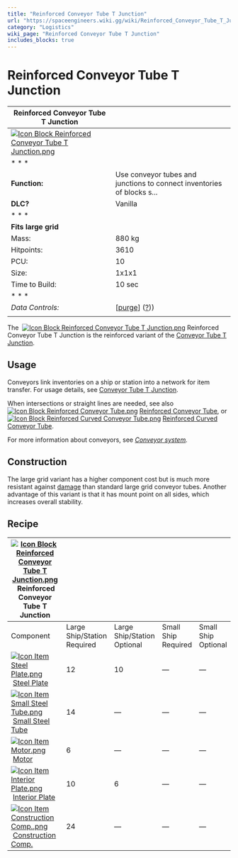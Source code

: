 ```yaml
---
title: "Reinforced Conveyor Tube T Junction"
url: "https://spaceengineers.wiki.gg/wiki/Reinforced_Conveyor_Tube_T_Junction"
category: "Logistics"
wiki_page: "Reinforced Conveyor Tube T Junction"
includes_blocks: true
---
```


# Reinforced Conveyor Tube T Junction

| Reinforced Conveyor Tube T Junction |     |
| --- | --- |
| [![Icon Block Reinforced Conveyor Tube T Junction.png](https://spaceengineers.wiki.gg/images/c/c8/Icon_Block_Reinforced_Conveyor_Tube_T_Junction.png?c2320d)](https://spaceengineers.wiki.gg/wiki/File:Icon_Block_Reinforced_Conveyor_Tube_T_Junction.png) |     |
| * * * |     |
| **Function:** | Use conveyor tubes and junctions to connect inventories of blocks s... |
| **DLC?** | Vanilla |
| * * * |     |
| **Fits large grid** |     |
| Mass: | 880 kg |
| Hitpoints: | 3610 |
| PCU: | 10  |
| Size: | 1x1x1 |
| Time to Build: | 10 sec |
| * * * |     |
| _Data Controls:_ | \[[purge](https://spaceengineers.wiki.gg/wiki/Reinforced_Conveyor_Tube_T_Junction?action=purge)\] ([?](https://spaceengineers.wiki.gg/wiki/Template:Info_Block))) |
|     |     |

The  [![Icon Block Reinforced Conveyor Tube T Junction.png](https://spaceengineers.wiki.gg/images/thumb/c/c8/Icon_Block_Reinforced_Conveyor_Tube_T_Junction.png/21px-Icon_Block_Reinforced_Conveyor_Tube_T_Junction.png?c2320d)](https://spaceengineers.wiki.gg/wiki/Reinforced_Conveyor_Tube_T_Junction "Reinforced Conveyor Tube T Junction") Reinforced Conveyor Tube T Junction is the reinforced variant of the [Conveyor Tube T Junction](https://spaceengineers.wiki.gg/wiki/Conveyor_Tube_T_Junction "Conveyor Tube T Junction").

## Usage

Conveyors link inventories on a ship or station into a network for item transfer. For usage details, see [Conveyor Tube T Junction](https://spaceengineers.wiki.gg/wiki/Conveyor_Tube_T_Junction "Conveyor Tube T Junction").

When intersections or straight lines are needed, see also  [![Icon Block Reinforced Conveyor Tube.png](https://spaceengineers.wiki.gg/images/thumb/4/47/Icon_Block_Reinforced_Conveyor_Tube.png/21px-Icon_Block_Reinforced_Conveyor_Tube.png?c2320d)](https://spaceengineers.wiki.gg/wiki/Reinforced_Conveyor_Tube "Reinforced Conveyor Tube") [Reinforced Conveyor Tube](https://spaceengineers.wiki.gg/wiki/Reinforced_Conveyor_Tube "Reinforced Conveyor Tube"), or  [![Icon Block Reinforced Curved Conveyor Tube.png](https://spaceengineers.wiki.gg/images/thumb/a/a4/Icon_Block_Reinforced_Curved_Conveyor_Tube.png/21px-Icon_Block_Reinforced_Curved_Conveyor_Tube.png?c2320d)](https://spaceengineers.wiki.gg/wiki/Reinforced_Curved_Conveyor_Tube "Reinforced Curved Conveyor Tube") [Reinforced Curved Conveyor Tube](https://spaceengineers.wiki.gg/wiki/Reinforced_Curved_Conveyor_Tube "Reinforced Curved Conveyor Tube").

For more information about conveyors, see _[Conveyor system](https://spaceengineers.wiki.gg/wiki/Conveyor_system "Conveyor system")._

## Construction

The large grid variant has a higher component cost but is much more resistant against [damage](https://spaceengineers.wiki.gg/wiki/Damage_Mechanics "Damage Mechanics") than standard large grid conveyor tubes. Another advantage of this variant is that it has mount point on all sides, which increases overall stability.

## Recipe

| [![Icon Block Reinforced Conveyor Tube T Junction.png](https://spaceengineers.wiki.gg/images/thumb/c/c8/Icon_Block_Reinforced_Conveyor_Tube_T_Junction.png/21px-Icon_Block_Reinforced_Conveyor_Tube_T_Junction.png?c2320d)](https://spaceengineers.wiki.gg/wiki/Reinforced_Conveyor_Tube_T_Junction "Reinforced Conveyor Tube T Junction") Reinforced Conveyor Tube T Junction |     |     |     |     |
| --- | --- | --- | --- | --- |
| Component | Large Ship/Station  <br>Required | Large Ship/Station  <br>Optional | Small Ship  <br>Required | Small Ship  <br>Optional |
| [![Icon Item Steel Plate.png](https://spaceengineers.wiki.gg/images/thumb/4/4c/Icon_Item_Steel_Plate.png/21px-Icon_Item_Steel_Plate.png?437e3a)](https://spaceengineers.wiki.gg/wiki/Steel_Plate "Steel Plate") [Steel Plate](https://spaceengineers.wiki.gg/wiki/Steel_Plate "Steel Plate") | 12  | 10  | —   | —   |
| [![Icon Item Small Steel Tube.png](https://spaceengineers.wiki.gg/images/thumb/f/f7/Icon_Item_Small_Steel_Tube.png/21px-Icon_Item_Small_Steel_Tube.png?4fe418)](https://spaceengineers.wiki.gg/wiki/Small_Steel_Tube "Small Steel Tube") [Small Steel Tube](https://spaceengineers.wiki.gg/wiki/Small_Steel_Tube "Small Steel Tube") | 14  | —   | —   | —   |
| [![Icon Item Motor.png](https://spaceengineers.wiki.gg/images/thumb/2/2c/Icon_Item_Motor.png/21px-Icon_Item_Motor.png?4a2f3f)](https://spaceengineers.wiki.gg/wiki/Motor "Motor") [Motor](https://spaceengineers.wiki.gg/wiki/Motor "Motor") | 6   | —   | —   | —   |
| [![Icon Item Interior Plate.png](https://spaceengineers.wiki.gg/images/thumb/7/77/Icon_Item_Interior_Plate.png/21px-Icon_Item_Interior_Plate.png?d80f8e)](https://spaceengineers.wiki.gg/wiki/Interior_Plate "Interior Plate") [Interior Plate](https://spaceengineers.wiki.gg/wiki/Interior_Plate "Interior Plate") | 10  | 6   | —   | —   |
| [![Icon Item Construction Comp..png](https://spaceengineers.wiki.gg/images/thumb/4/45/Icon_Item_Construction_Comp..png/21px-Icon_Item_Construction_Comp..png?cdc26f)](https://spaceengineers.wiki.gg/wiki/Construction_Comp. "Construction Comp.") [Construction Comp.](https://spaceengineers.wiki.gg/wiki/Construction_Comp. "Construction Comp.") | 24  | —   | —   | —   |